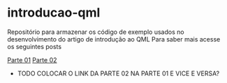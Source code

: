 # introducao-qml

Repositório para armazenar os código de exemplo usados no desenvolvimento do artigo de introdução ao QML
Para saber mais acesse os seguintes posts

[Parte 01](https://medium.com/devniverse/qml-uma-introdu%C3%A7%C3%A3o-%C3%A0-linguagem-de-marca%C3%A7%C3%A3o-poderosa-para-interfaces-de-usu%C3%A1rio-responsivas-e-39c66b058896)
[Parte 02](https://medium.com/devniverse/???)

- TODO COLOCAR O LINK DA PARTE 02 NA PARTE 01 E VICE E VERSA?


